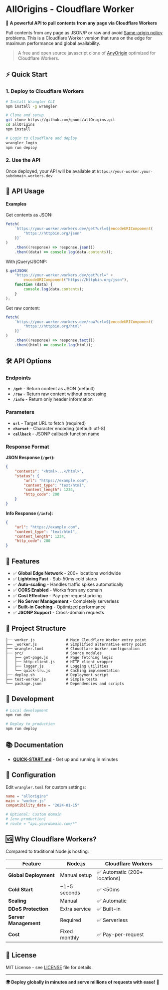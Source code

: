 # AllOrigins - Cloudflare Worker

🚀 **A powerful API to pull contents from any page via Cloudflare Workers**

Pull contents from any page as JSON/P or raw and avoid [Same-origin policy](https://developer.mozilla.org/en-US/docs/Web/Security/Same-origin_policy) problems. This is a Cloudflare Worker version that runs on the edge for maximum performance and global availability.

> A free and open source javascript clone of [AnyOrigin](https://web.archive.org/web/20180807105808/https://anyorigin.com/) optimized for Cloudflare Workers.

## ⚡ Quick Start

### 1. Deploy to Cloudflare Workers

```bash
# Install Wrangler CLI
npm install -g wrangler

# Clone and setup
git clone https://github.com/gnuns/allOrigins.git
cd allOrigins
npm install

# Login to Cloudflare and deploy
wrangler login
npm run deploy
```

### 2. Use the API

Once deployed, your API will be available at `https://your-worker.your-subdomain.workers.dev`

## 📖 API Usage

#### Examples

Get contents as JSON:

```javascript
fetch(
	`https://your-worker.workers.dev/get?url=${encodeURIComponent(
		"https://httpbin.org/json"
	)}`
)
	.then((response) => response.json())
	.then((data) => console.log(data.contents));
```

With jQuery/JSONP:

```javascript
$.getJSON(
	"https://your-worker.workers.dev/get?url=" +
		encodeURIComponent("https://httpbin.org/json"),
	function (data) {
		console.log(data.contents);
	}
);
```

Get raw content:

```javascript
fetch(
	`https://your-worker.workers.dev/raw?url=${encodeURIComponent(
		"https://httpbin.org/html"
	)}`
)
	.then((response) => response.text())
	.then((html) => console.log(html));
```

## 🛠️ API Options

### Endpoints

- **`/get`** - Return content as JSON (default)
- **`/raw`** - Return raw content without processing
- **`/info`** - Return only header information

### Parameters

- **`url`** - Target URL to fetch (required)
- **`charset`** - Character encoding (default: utf-8)
- **`callback`** - JSONP callback function name

### Response Format

**JSON Response (`/get`):**

```json
{
	"contents": "<html>...</html>",
	"status": {
		"url": "https://example.com",
		"content_type": "text/html",
		"content_length": 1234,
		"http_code": 200
	}
}
```

**Info Response (`/info`):**

```json
{
	"url": "https://example.com",
	"content_type": "text/html",
	"content_length": 1234,
	"http_code": 200
}
```

## 🌟 Features

- ✅ **Global Edge Network** - 200+ locations worldwide
- ✅ **Lightning Fast** - Sub-50ms cold starts
- ✅ **Auto-scaling** - Handles traffic spikes automatically
- ✅ **CORS Enabled** - Works from any domain
- ✅ **Cost Effective** - Pay-per-request pricing
- ✅ **No Server Management** - Completely serverless
- ✅ **Built-in Caching** - Optimized performance
- ✅ **JSONP Support** - Cross-domain requests

## 📁 Project Structure

```
├── worker.js              # Main Cloudflare Worker entry point
├── _worker.js             # Simplified alternative entry point
├── wrangler.toml          # Cloudflare Worker configuration
├── src/                   # Source modules
│   ├── get-page.js        # Page fetching logic
│   ├── http-client.js     # HTTP client wrapper
│   ├── logger.js          # Logging utilities
│   └── quick-lru.js       # Caching implementation
├── deploy.sh              # Deployment script
├── test-worker.js         # Simple tests
└── package.json           # Dependencies and scripts
```

## 🚀 Development

```bash
# Local development
npm run dev

# Deploy to production
npm run deploy
```

## 📚 Documentation

- **[QUICK-START.md](QUICK-START.md)** - Get up and running in minutes

## 🔧 Configuration

Edit `wrangler.toml` for custom settings:

```toml
name = "allorigins"
main = "worker.js"
compatibility_date = "2024-01-15"

# Optional: Custom domain
# [env.production]
# route = "api.yourdomain.com/*"
```

## 🆚 Why Cloudflare Workers?

Compared to traditional Node.js hosting:

| Feature               | Node.js       | Cloudflare Workers            |
| --------------------- | ------------- | ----------------------------- |
| **Global Deployment** | Manual setup  | ✅ Automatic (200+ locations) |
| **Cold Start**        | ~1-5 seconds  | ✅ <50ms                      |
| **Scaling**           | Manual        | ✅ Automatic                  |
| **DDoS Protection**   | Extra service | ✅ Built-in                   |
| **Server Management** | Required      | ✅ Serverless                 |
| **Cost**              | Fixed monthly | ✅ Pay-per-request            |

## 📄 License

MIT License - see [LICENSE](LICENSE) file for details.

---

**🌍 Deploy globally in minutes and serve millions of requests with ease!** 🚀
